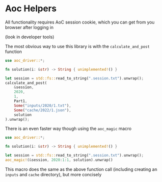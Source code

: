 # Aoc Helpers
All functionality requires AoC session cookie, which you can get from you browser after logging in

(look in developer tools)

The most obvious way to use this library is with the `calculate_and_post` function

```rust
use aoc_driver::*;

fn solution(i: &str) -> String { unimplemented!() }

let session = std::fs::read_to_string(".session.txt").unwrap();
calculate_and_post(
    &session,
    2020,
    1,
    Part1,
    Some("inputs/2020/1.txt"),
    Some("cache/2022/1.json"),
    solution
).unwrap();
```

There is an even faster way though using the `aoc_magic` macro

```rust
use aoc_driver::*;

fn solution(i: &str) -> String { unimplemented!() }

let session = std::fs::read_to_string(".session.txt").unwrap();
aoc_magic!(&session, 2020:1:1, solution).unwrap()
```

This macro does the same as the above function call (including creating an `inputs` and `cache` directory), but more concisely